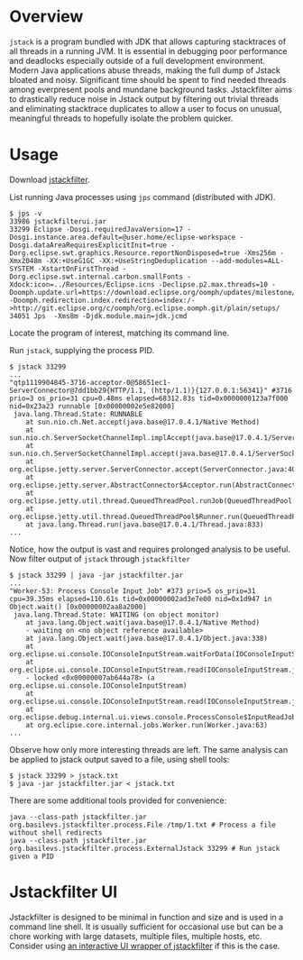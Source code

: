 # Overview
`jstack` is a program bundled with JDK that allows capturing stacktraces of all threads in a running JVM. It is essential in debugging poor performance and deadlocks especially outside of a full development environment. Modern Java applications abuse threads, making the full dump of Jstack bloated and noisy. Significant time should be spent to find needed threads among everpresent pools and mundane background tasks.
Jstackfilter aims to drastically reduce noise in Jstack output by filtering out trivial threads and eliminating stacktrace duplicates to allow a user to focus on unusual, meaningful threads to hopefully isolate the problem quicker.
# Usage
Download [jstackfilter](https://github.com/basilevs/jstackfilter/releases/latest/download/jstackfilter.jar).

List running Java processes using `jps` command (distributed with JDK).

```
$ jps -v
33986 jstackfilterui.jar
33299 Eclipse -Dosgi.requiredJavaVersion=17 -Dosgi.instance.area.default=@user.home/eclipse-workspace -Dosgi.dataAreaRequiresExplicitInit=true -Dorg.eclipse.swt.graphics.Resource.reportNonDisposed=true -Xms256m -Xmx2048m -XX:+UseG1GC -XX:+UseStringDeduplication --add-modules=ALL-SYSTEM -XstartOnFirstThread -Dorg.eclipse.swt.internal.carbon.smallFonts -Xdock:icon=../Resources/Eclipse.icns -Declipse.p2.max.threads=10 -Doomph.update.url=https://download.eclipse.org/oomph/updates/milestone/latest -Doomph.redirection.index.redirection=index:/->http://git.eclipse.org/c/oomph/org.eclipse.oomph.git/plain/setups/
34051 Jps  -Xms8m -Djdk.module.main=jdk.jcmd
```

Locate the program of interest, matching its command line.

Run `jstack`, supplying the process PID.

```
$ jstack 33299
...
"qtp1119904845-3716-acceptor-0@58651ec1-ServerConnector@7dd1bb29{HTTP/1.1, (http/1.1)}{127.0.0.1:56341}" #3716 prio=3 os_prio=31 cpu=0.48ms elapsed=68312.83s tid=0x0000000123a7f000 nid=0x23a23 runnable [0x00000002e5e82000]
 java.lang.Thread.State: RUNNABLE
	at sun.nio.ch.Net.accept(java.base@17.0.4.1/Native Method)
	at sun.nio.ch.ServerSocketChannelImpl.implAccept(java.base@17.0.4.1/ServerSocketChannelImpl.java:425)
	at sun.nio.ch.ServerSocketChannelImpl.accept(java.base@17.0.4.1/ServerSocketChannelImpl.java:391)
	at org.eclipse.jetty.server.ServerConnector.accept(ServerConnector.java:409)
	at org.eclipse.jetty.server.AbstractConnector$Acceptor.run(AbstractConnector.java:734)
	at org.eclipse.jetty.util.thread.QueuedThreadPool.runJob(QueuedThreadPool.java:894)
	at org.eclipse.jetty.util.thread.QueuedThreadPool$Runner.run(QueuedThreadPool.java:1038)
	at java.lang.Thread.run(java.base@17.0.4.1/Thread.java:833)
...
```

Notice, how the output is vast and requires prolonged analysis to be useful.
Now filter output of `jstack` through `jstackfilter`

```
$ jstack 33299 | java -jar jstackfilter.jar 
...
"Worker-53: Process Console Input Job" #373 prio=5 os_prio=31 cpu=39.35ms elapsed=110.61s tid=0x00000002ad3e7e00 nid=0x1d947 in Object.wait() [0x00000002aa8a2000]
 java.lang.Thread.State: WAITING (on object monitor)
	at java.lang.Object.wait(java.base@17.0.4.1/Native Method)
	- waiting on <no object reference available>
	at java.lang.Object.wait(java.base@17.0.4.1/Object.java:338)
	at org.eclipse.ui.console.IOConsoleInputStream.waitForData(IOConsoleInputStream.java:141)
	at org.eclipse.ui.console.IOConsoleInputStream.read(IOConsoleInputStream.java:92)
	- locked <0x00000007ab644a78> (a org.eclipse.ui.console.IOConsoleInputStream)
	at org.eclipse.ui.console.IOConsoleInputStream.read(IOConsoleInputStream.java:114)
	at org.eclipse.debug.internal.ui.views.console.ProcessConsole$InputReadJob.run(ProcessConsole.java:908)
	at org.eclipse.core.internal.jobs.Worker.run(Worker.java:63)
...
```

Observe how only more interesting threads are left.
The same analysis can be applied to jstack output saved to a file, using shell tools:

```
$ jstack 33299 > jstack.txt
$ java -jar jstackfilter.jar < jstack.txt
```

There are some additional tools provided for convenience:

```
java --class-path jstackfilter.jar org.basilevs.jstackfilter.process.File /tmp/1.txt # Process a file without shell redirects
java --class-path jstackfilter.jar org.basilevs.jstackfilter.process.ExternalJstack 33299 # Run jstack given a PID
```

# Jstackfilter UI
Jstackfilter is designed to be minimal in function and size and is used in a command line shell. It is usually sufficient for occasional use but can be a chore working with large datasets, multiple files, multiple hosts, etc. Consider using [an interactive UI wrapper of jstackfilter](https://github.com/basilevs/jstackfilter/tree/master/ui) if this is the case.
  
